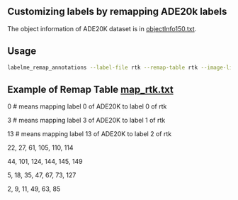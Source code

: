 ## Customizing labels by remapping ADE20k labels

The object information of ADE20K dataset is in [objectInfo150.txt](objectInfo150.txt).

## Usage

```bash
labelme_remap_annotations --label-file rtk --remap-table rtk --image-list training'{shift_auto_shape_color: -2}'
```

## Example of Remap Table [map_rtk.txt](map_rtk.txt)

0 # means mapping label 0 of ADE20K to label 0 of rtk

3 # means mapping label 3 of ADE20K to label 1 of rtk

13 # means mapping label 13 of ADE20K to label 2 of rtk

22, 27, 61, 105, 110, 114

44, 101, 124, 144, 145, 149

5, 18, 35, 47, 67, 73, 127

2, 9, 11, 49, 63, 85

